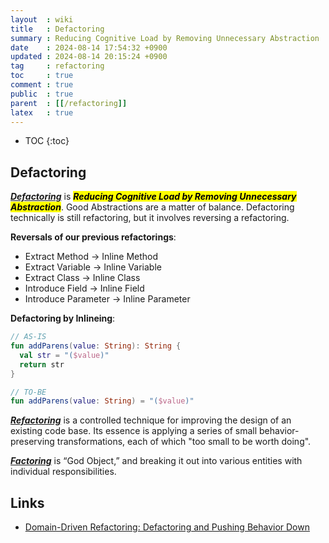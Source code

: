 ```yaml
---
layout  : wiki
title   : Defactoring
summary : Reducing Cognitive Load by Removing Unnecessary Abstraction
date    : 2024-08-14 17:54:32 +0900
updated : 2024-08-14 20:15:24 +0900
tag     : refactoring
toc     : true
comment : true
public  : true
parent  : [[/refactoring]]
latex   : true
---
```

* TOC
{:toc}

## Defactoring

___[Defactoring](https://understandlegacycode.com/blog/refactoring-and-defactoring/)___ is <mark><em><strong>Reducing Cognitive Load by Removing Unnecessary Abstraction</strong></em></mark>. Good Abstractions are a matter of balance.
Defactoring technically is still refactoring, but it involves reversing a refactoring.

__Reversals of our previous refactorings__:

- Extract Method -> Inline Method
- Extract Variable -> Inline Variable
- Extract Class -> Inline Class
- Introduce Field -> Inline Field
- Introduce Parameter -> Inline Parameter

__Defactoring by Inlineing__:

```kotlin
// AS-IS
fun addParens(value: String): String {
  val str = "($value)"
  return str
}

// TO-BE
fun addParens(value: String) = "($value)"
```

___[Refactoring](https://martinfowler.com/books/refactoring.html)___ is a controlled technique for improving the design of an existing code base. Its essence is applying a series of small behavior-preserving transformations, each of which "too small to be worth doing".

___[Factoring](https://raganwald.com/2013/10/08/defactoring.html)___ is  “God Object,” and breaking it out into various entities with individual responsibilities. 

## Links

- [Domain-Driven Refactoring: Defactoring and Pushing Behavior Down](https://www.jimmybogard.com/domain-driven-refactoring-defactoring-and-pushing-behavior-down/)
